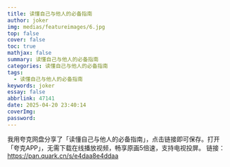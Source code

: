 ```yaml
---
title: 读懂自己与他人的必备指南
author: joker
img: medias/featureimages/6.jpg
top: false
cover: false
toc: true
mathjax: false
summary: 读懂自己与他人的必备指南
categories: 读懂自己与他人的必备指南
tags:
  - 读懂自己与他人的必备指南
keywords: joker
essay: false
abbrlink: 47141
date: 2025-04-20 23:40:14
coverImg:
password:
---
```


我用夸克网盘分享了「读懂自己与他人的必备指南」，点击链接即可保存。打开「夸克APP」，无需下载在线播放视频，畅享原画5倍速，支持电视投屏。
链接：https://pan.quark.cn/s/e4daa8e4ddaa
